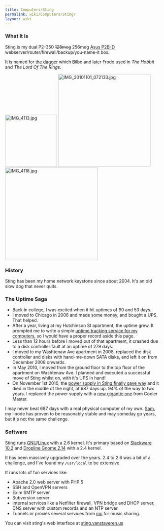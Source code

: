 ```yaml
---
title: Computers/Sting
permalink: wiki/Computers/Sting/
layout: wiki
---
```


### What It Is

Sting is my dual P2-350 ~~128meg~~ 256meg [Asus
P2B-D](http://www.motherboard.cz/mb/asus/P2B-D.htm)
webserver/router/firewall/backup/you-name-it box.

It is named for [the
dagger](http://en.wikipedia.org/wiki/List_of_Middle-earth_weapons_and_armour#Sting)
which Bilbo and later Frodo used in *The Hobbit* and *The Lord Of The
Rings*.

<img src="IMG_4113.jpg" title="fig:IMG_4113.jpg" alt="IMG_4113.jpg" width="168" />
<img src="IMG_20101101_072133.jpg" title="fig:IMG_20101101_072133.jpg" alt="IMG_20101101_072133.jpg" width="300" />
<img src="IMG_4118.jpg" title="fig:IMG_4118.jpg" alt="IMG_4118.jpg" width="300" />

### History

Sting has been my home network keystone since about 2004. It's an old
slow dog that never quits.

### The Uptime Saga

-   Back in college, I was excited when it hit uptimes of 90 and 53
    days.
-   I moved to Chicago in 2006 and made some money, and bought a UPS.
    That helped.
-   After a year, living at my Hutchinson St apartment, the uptime grew.
    It prompted me to write a simple [uptime tracking service for my
    computers](http://vanstaveren.us/~trick/uptime/), so I would have a
    proper record aside this page.
-   Less than 12 hours before I moved out of that apartment, it crashed
    due to a disk controller fault at an uptime of 279 days.
-   I moved to my Washtenaw Ave apartment in 2008, replaced the disk
    controller and disks with hand-me-down SATA disks, and left it on
    from December 2008 onwards.
-   In May 2010, I moved from the ground floor to the top floor of the
    apartment on Washtenaw Ave. I planned and executed a successful move
    of Sting whilst on, with it's UPS in hand!
-   On November 1st 2010, the [power supply in Sting finally gave
    way](:Image:IMG_20101101_211542.jpg "wikilink") and it died in the
    middle of the night, at 687 days up. 94% of the way to two years. I
    replaced the power supply with a [new gigantic
    one](:Image:IMG_4120.jpg "wikilink") from Cooler Master.

I may never beat 687 days with a real physical computer of my own.
[Sam](/wiki/Computers/Sam "wikilink"), my linode has proven to be reasonably
stable and may someday go years, but it's not the same challenge.

### Software

Sting runs [GNU](http://www.gnu.org/)/[Linux](http://kernel.org/) with a
2.6 kernel. It's primary based on [Slackware
10.2](http://www.slackware.org/) and [Dropline Gnome
2.14](http://www.droplinegnome.org/) with a 2.4 kernel.

It has been massively upgraded over the years. 2.4 to 2.6 was a bit of a
challenge, and I've found my `/usr/local` to be extensive.

It runs lots of fun services like:

-   Apache 2.0 web server with PHP 5
-   SSH and OpenVPN servers
-   Exim SMTP server
-   Subversion server
-   Internal services like a Netfilter firewall, VPN bridge and DHCP
    server, DNS server with custom records and an NTP server.
-   Tunnels or proxies several services from
    [mc](/wiki/Computers/Mc "wikilink") for music sharing.

You can visit sting's web interface at
[sting.vanstaveren.us](http://sting.vanstaveren.us/)

